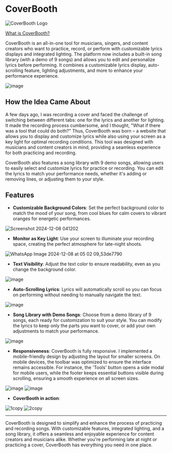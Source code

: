 # **Cover**Booth

![CoverBooth Logo](https://github.com/user-attachments/assets/bff485af-d5ba-430c-817b-3d22f57e5e06)

[What is CoverBooth?](https://www.youtube.com/watch?v=yfgu6Jt9Bts)

CoverBooth is an all-in-one tool for musicians, singers, and content creators who want to practice, record, or perform with customizable lyrics displays and integrated lighting. The platform now includes a built-in song library (with a demo of 9 songs) and allows you to edit and personalize lyrics before performing. It combines a customizable lyrics display, auto-scrolling feature, lighting adjustments, and more to enhance your performance experience.

![image](https://github.com/user-attachments/assets/9fe53d97-86bc-42e6-9610-0761881bd8f8)

## How the Idea Came About

A few days ago, I was recording a cover and faced the challenge of switching between different tabs: one for the lyrics and another for lighting. It made the recording process cumbersome, and I thought, "What if there was a tool that could do both?" Thus, CoverBooth was born – a website that allows you to display and customize lyrics while also using your screen as a key light for optimal recording conditions. This tool was designed with musicians and content creators in mind, providing a seamless experience for both practicing and recording. 

CoverBooth also features a song library with 9 demo songs, allowing users to easily select and customize lyrics for practice or recording. You can edit the lyrics to match your performance needs, whether it's adding or removing lines, or adjusting them to your style.

## Features

- **Customizable Background Colors**: Set the perfect background color to match the mood of your song, from cool blues for calm covers to vibrant oranges for energetic performances.
  
![Screenshot 2024-12-08 041202](https://github.com/user-attachments/assets/ea27f91e-5dde-444b-8031-80ec9aa9eba1)


- **Monitor as Key Light**: Use your screen to illuminate your recording space, creating the perfect atmosphere for late-night shoots.

![WhatsApp Image 2024-12-08 at 05 02 09_53de7790](https://github.com/user-attachments/assets/4e7ea725-15c2-4ceb-8d37-36d54da167b1)

- **Text Visibility**: Adjust the text color to ensure readability, even as you change the background color.

![image](https://github.com/user-attachments/assets/4c0b3e60-b5ac-4a21-b01f-7b31181c7714)

- **Auto-Scrolling Lyrics**: Lyrics will automatically scroll so you can focus on performing without needing to manually navigate the text.

![image](https://github.com/user-attachments/assets/3e73b169-6ae5-4498-9d05-04bbc3075963)

- **Song Library with Demo Songs**: Choose from a demo library of 9 songs, each ready for customization to suit your style. You can modify the lyrics to keep only the parts you want to cover, or add your own adjustments to match your performance.

![image](https://github.com/user-attachments/assets/bffcac56-2dc8-4c39-a926-5bd9cc8414aa)

- **Responsiveness**: CoverBooth is fully responsive. I implemented a mobile-friendly design by adjusting the layout for smaller screens. On mobile devices, the toolbar was optimized to ensure the interface remains accessible. For instance, the 'Tools' button opens a side modal for mobile users, while the footer keeps essential buttons visible during scrolling, ensuring a smooth experience on all screen sizes.

![image](https://github.com/user-attachments/assets/27c47521-cd0e-41a0-8486-d20aa86b1d2f)
![image](https://github.com/user-attachments/assets/33b178b1-4366-4812-88e0-916913bf021b)

- **CoverBooth in action**:

![1copy](https://github.com/user-attachments/assets/10b4c6d4-414a-4a33-b33a-b8b609d89299)
![2copy](https://github.com/user-attachments/assets/5afba099-a38d-4bc9-8772-fb5daade2cdf)


---

CoverBooth is designed to simplify and enhance the process of practicing and recording songs. With customizable features, integrated lighting, and a song library, it offers a seamless and enjoyable experience for content creators and musicians alike. Whether you're performing late at night or practicing a cover, CoverBooth has everything you need in one place.
